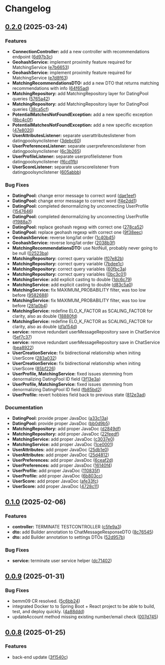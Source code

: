 # Changelog

## [0.2.0](https://github.com/K444RU/match-me/compare/back-end-0.1.0...back-end-0.2.0) (2025-03-24)


### Features

* **ConnectionController:** add a new controller with recommendations endpoint ([6d97b3c](https://github.com/K444RU/match-me/commit/6d97b3c1dd4a4597115549dbdc0f33b3326b8321))
* **GeohashService:** implement proximity feature required for MatchingService ([e7b6653](https://github.com/K444RU/match-me/commit/e7b665324b1250428ca1ea0376389a0e9707959f))
* **GeohashService:** implement proximity feature required for MatchingService ([e7d8f63](https://github.com/K444RU/match-me/commit/e7d8f633e6f36a7e4caed4066bdb224ffcd311fa))
* **MatchingRecommendationsDTO:** add a new DTO that returns matching recommendations with info ([64f65ad](https://github.com/K444RU/match-me/commit/64f65ad17ae9a2d8d59915ceb6fee451e1059a0f))
* **MatchingRepository:** add MatchingRepository layer for DatingPool queries ([5765a42](https://github.com/K444RU/match-me/commit/5765a429e785f61e3d0d4263de9776981a5bc97e))
* **MatchingRepository:** add MatchingRepository layer for DatingPool queries ([38ca5cf](https://github.com/K444RU/match-me/commit/38ca5cfa25d72bfb6583d96d9e16987a8b21ea02))
* **PotentialMatchesNotFoundException:** add a new specific exception ([8bc4c0f](https://github.com/K444RU/match-me/commit/8bc4c0f19f5e4312df50b2159f182b23d325602d))
* **PotentialMatchesNotFoundException:** add a new specific exception ([47e8020](https://github.com/K444RU/match-me/commit/47e8020aa3b0c56d7376b5b77e1aa04179015d58))
* **UserAttributesListener:** separate userattributeslistener from datingpoolsynclistener ([3debc60](https://github.com/K444RU/match-me/commit/3debc60bc5e0eec3e83ca976a213ee082eb7e9f4))
* **UserPreferencesListener:** separate userpreferenceslistener from datingpoolsynclistener ([6c3b265](https://github.com/K444RU/match-me/commit/6c3b265f46d7bf7c05cf1a534af47890bd915dc3))
* **UserProfileListener:** separate userprofilelistener from datingpoolsynclistener ([f6cd1fb](https://github.com/K444RU/match-me/commit/f6cd1fba400e97f77b27f958d212072000cb9417))
* **UserScoreListener:** separate userscorelistener from datingpoolsynclistener ([605abbb](https://github.com/K444RU/match-me/commit/605abbbfad8b84caced1de74794ba37edf764c64))


### Bug Fixes

* **DatingPool:** change error message to correct word ([dae1eef](https://github.com/K444RU/match-me/commit/dae1eefedef0cad906fdc3c71f0e202a4fb81e4b))
* **DatingPool:** change error message to correct word ([f4e2dd1](https://github.com/K444RU/match-me/commit/f4e2dd1de8302b37288d97fb33e02bf76713cb51))
* **DatingPool:** completed denormalizing by unconnecting UserProfile ([1547646](https://github.com/K444RU/match-me/commit/1547646bcfc5789b41f57f4e0aafbd23de4e0853))
* **DatingPool:** completed denormalizing by unconnecting UserProfile ([f1988a7](https://github.com/K444RU/match-me/commit/f1988a756f47a624b99a5e6b97d49ccc5fede616))
* **DatingPool:** replace geohash regexp with correct one ([278ca52](https://github.com/K444RU/match-me/commit/278ca52ec5f39bee19b0d44457a6caee32437e1f))
* **DatingPool:** replace geohash regexp with correct one ([9f38eec](https://github.com/K444RU/match-me/commit/9f38eec2d134ce9745de2c1460fdbcd3547e8e62))
* **GeohashService:** reverse long/lat order ([1c40b45](https://github.com/K444RU/match-me/commit/1c40b457b5099571343deb3f34a66ccd40790aba))
* **GeohashService:** reverse long/lat order ([2038b3f](https://github.com/K444RU/match-me/commit/2038b3fbb7b0b708314d8e2ce863a672193179f6))
* **MatchingRecommendationsDTO:** use NotNull, probably never going to be null ([02523ba](https://github.com/K444RU/match-me/commit/02523bae7a823ad0ba4b9a8f8600d10a226e5f0e))
* **MatchingRepository:** correct query variable ([f07e82b](https://github.com/K444RU/match-me/commit/f07e82b1d163d74ea4f9c51d0a22344bb97210b6))
* **MatchingRepository:** correct query variable ([7bdee1c](https://github.com/K444RU/match-me/commit/7bdee1c296aa126a2310227e514401db9c704f7a))
* **MatchingRepository:** correct query variables ([60fbc3a](https://github.com/K444RU/match-me/commit/60fbc3aba1c9f962087e5a99728784645de9833f))
* **MatchingRepository:** correct query variables ([0bc3c01](https://github.com/K444RU/match-me/commit/0bc3c014f8331087ea4ba8f87c038933720b8020))
* **MatchingService:** add explicit casting to double ([1dc6c79](https://github.com/K444RU/match-me/commit/1dc6c79af6dcdc7237903e7007aa73e7fe3dbb3c))
* **MatchingService:** add explicit casting to double ([d83c5a0](https://github.com/K444RU/match-me/commit/d83c5a0006053df29b17f96b0832400cd3e9b354))
* **MatchingService:** fix MAXIMUM_PROBABILITY filter, was too low before ([9582688](https://github.com/K444RU/match-me/commit/958268811d65bf12df57f2547c1a35344bf37a61))
* **MatchingService:** fix MAXIMUM_PROBABILITY filter, was too low before ([281a0b4](https://github.com/K444RU/match-me/commit/281a0b4dd9428125a708ff9f344166153584f769))
* **MatchingService:** redefine ELO_K_FACTOR as SCALING_FACTOR for clarity, also as double ([18880fd](https://github.com/K444RU/match-me/commit/18880fddc0b9b6af9c4c0d0f32a90105a5a02b6e))
* **MatchingService:** redefine ELO_K_FACTOR as SCALING_FACTOR for clarity, also as double ([d1a154d](https://github.com/K444RU/match-me/commit/d1a154d08b828055b75d7c8b6b51b0f7790df27e))
* **service:** remove redundant userMessageRepository save in ChatService ([5ef7c37](https://github.com/K444RU/match-me/commit/5ef7c378b32aa8b695cf260e096538d8d4905519))
* **service:** remove redundant userMessageRepository save in ChatService ([bea8922](https://github.com/K444RU/match-me/commit/bea8922063001ecf70299ef5e935e855ec42018e))
* **UserCreationService:** fix bidirectional relationship when initing UserScore ([283a032](https://github.com/K444RU/match-me/commit/283a0322fcc41bd10ec53149a4d610295fa56f85))
* **UserCreationService:** fix bidirectional relationship when initing UserScore ([85bf226](https://github.com/K444RU/match-me/commit/85bf226215dca3ec98d2fae9be015a8c0dad6d63))
* **UserProfile, MatchingService:** fixed issues stemming from denormalizing DatingPool ID field ([3f13e3a](https://github.com/K444RU/match-me/commit/3f13e3a6b2507cddab7a61983ee16a44080a6d24))
* **UserProfile, MatchingService:** fixed issues stemming from denormalizing DatingPool ID field ([fb85bd2](https://github.com/K444RU/match-me/commit/fb85bd263bdb2b61a08f31b7836faeb0f1ac1bd6))
* **UserProfile:** revert hobbies field back to previous state ([812e3ad](https://github.com/K444RU/match-me/commit/812e3adf5ce08951fbc0e1f588fbd3aa52e68a0f))


### Documentation

* **DatingPool:** provide proper JavaDoc ([a33c13a](https://github.com/K444RU/match-me/commit/a33c13a32a7ee93d5d5696afc9ba56ae5fa6be31))
* **DatingPool:** provide proper JavaDoc ([bb0d9b5](https://github.com/K444RU/match-me/commit/bb0d9b54ba6eb60509d316523b15a18312eb98cb))
* **MatchingRepository:** add proper JavaDoc ([d2849df](https://github.com/K444RU/match-me/commit/d2849df545296ddb4fc3b6cf2861e2be1251f3d5))
* **MatchingRepository:** add proper JavaDoc ([22feedf](https://github.com/K444RU/match-me/commit/22feedfa1b9fa5e65de340f2b1e5b9ef64300f9f))
* **MatchingService:** add proper JavaDoc ([c3037e0](https://github.com/K444RU/match-me/commit/c3037e0b0425cd6e7797352a7e651a9391fb304e))
* **MatchingService:** add proper JavaDoc ([1ce0001](https://github.com/K444RU/match-me/commit/1ce000160264be5aaf53692ade325e388e295fb3))
* **UserAttributes:** add proper JavaDoc ([25db1e0](https://github.com/K444RU/match-me/commit/25db1e04a4a92df53a2a42e4bac5e803d49f4384))
* **UserAttributes:** add proper JavaDoc ([25d4812](https://github.com/K444RU/match-me/commit/25d4812dfce6a14ed89236086c81ee5b43a969fc))
* **UserPreferences:** add proper JavaDoc ([6ceaf2d](https://github.com/K444RU/match-me/commit/6ceaf2d21c32bbc865e4b82aa896349bff3d965f))
* **UserPreferences:** add proper JavaDoc ([16140f4](https://github.com/K444RU/match-me/commit/16140f4a8eba89dafa9c000a1e695c87a45f9d53))
* **UserProfile:** add proper JavaDoc ([110835f](https://github.com/K444RU/match-me/commit/110835f87c7c3b5574ab32262d959cb986b3db21))
* **UserProfile:** add proper JavaDoc ([6b803cc](https://github.com/K444RU/match-me/commit/6b803cc89d9abfaa7418df1c88f5c1ea83407a7e))
* **UserScore:** add proper JavaDoc ([afe33fc](https://github.com/K444RU/match-me/commit/afe33fce103dcff35acde7e363aab467eecec00a))
* **UserScore:** add proper JavaDoc ([4728c11](https://github.com/K444RU/match-me/commit/4728c11b942e532620190ab9896e4f7599df8a93))

## [0.1.0](https://github.com/karlromets/match-me/compare/back-end-0.0.9...back-end-0.1.0) (2025-02-06)


### Features

* **controller:** TERMINATE TESTCONTROLLER ([c5fe9a3](https://github.com/karlromets/match-me/commit/c5fe9a3831e515f8d166bcd9aff6490f4919006b))
* **dto:** add Builder annotation to ChatMessageResponseDTO ([8c76545](https://github.com/karlromets/match-me/commit/8c765450992fbe15ed5117ac6c7e9378eabf070c))
* **dto:** add Builder annotation to settings DTOs ([52d957b](https://github.com/karlromets/match-me/commit/52d957b2b14c34afebe538518ae1a31372dd92ef))


### Bug Fixes

* **service:** terminate user service helper ([dc71402](https://github.com/karlromets/match-me/commit/dc71402bf100a39ac3c6399f1a32a40be8a5d732))

## [0.0.9](https://github.com/karlromets/match-me/compare/back-end-0.0.8...back-end-0.0.9) (2025-01-31)


### Bug Fixes

* bemm09 CR resolved. ([5c6bb24](https://github.com/karlromets/match-me/commit/5c6bb24c89bbfd79e0c56da7c933498e2d5f5f9b))
* integrated Docker to to Spring Boot + React project to be able to build, test, and deploy quickly. ([4a88ddd](https://github.com/karlromets/match-me/commit/4a88dddcd06473366d42fa2a34b395546bc6aeef))
* updateAccount method missing existing number/email check ([007d745](https://github.com/karlromets/match-me/commit/007d745ce63eff0ff5efa6a35ea2217cedc6e641))

## [0.0.8](https://github.com/karlromets/match-me/compare/back-end-v0.0.8...back-end-0.0.8) (2025-01-25)


### Features

* back-end update ([3f1540c](https://github.com/karlromets/match-me/commit/3f1540ca59404165a8896471d29058ca20e3dd0b))
